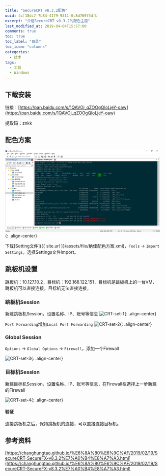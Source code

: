 ```yaml
---
title: "SecureCRT v8.3.2配色"
uuid: 4cf18dc7-7b84-4179-9311-0c8d76975dfb
excerpt: "介绍SecureCRT v8.3.2的配色主题"
last_modified_at: 2019-04-04T15:57:00
comments: true
toc: true
toc_label: "目录"
toc_icon: "columns"
categories:
  - 技术
tags:
  - 工具
  - Windows
---
```


## 下载安装
链接：[https://pan.baidu.com/s/1QAVOj_qZOOgQloLjeY-oaw](https://pan.baidu.com/s/1QAVOj_qZOOgQloLjeY-oaw)

提取码：znkk

## 配色方案
![绝佳配色](../assets/img/SecureCRT-peise-1.png){: .align-center}

下载[Setting文件]({{ site.url }}/assets/file/绝佳配色方案.xml)，`Tools` -> `Import Settings`，选择Settings文件Import。

## 跳板机设置

跳板机：10.127.10.2，目标机：192.168.122.151，目标机是跳板机上的一台VM，跳板机可以直接连接，目标机无法直接连接。

### 跳板机Session

新建跳板机Session，设置名称、IP、账号等信息
![CRT-set-1]({{site.url}}/assets/img/SecureCRT-set-1.png){: .align-center}

`Port Forwarding`增加`Local Port Forwarding`
![CRT-set-2]({{site.url}}/assets/img/SecureCRT-set-2.png){: .align-center}

### Global Session

`Options` -> `Global Options` -> `Firewall`，添加一个Firewall

![CRT-set-3]({{site.url}}/assets/img/SecureCRT-set-3.png){: .align-center}

### 目标机Session

新建目标机Session，设置名称、IP、账号等信息，在Firewall栏选择上一步新建的Firewall

![CRT-set-4]({{site.url}}/assets/img/SecureCRT-set-4.png){: .align-center}

#### 验证

连接跳板机之后，保持跳板机的连接，可以直接连接目标机。

## 参考资料
[https://changhungtao.github.io/%E6%8A%80%E6%9C%AF/2019/02/19/SecureCRT-SecureFX-v8.3.2%E7%A0%B4%E8%A7%A3.html](https://changhungtao.github.io/%E6%8A%80%E6%9C%AF/2019/02/19/SecureCRT-SecureFX-v8.3.2%E7%A0%B4%E8%A7%A3.html)

